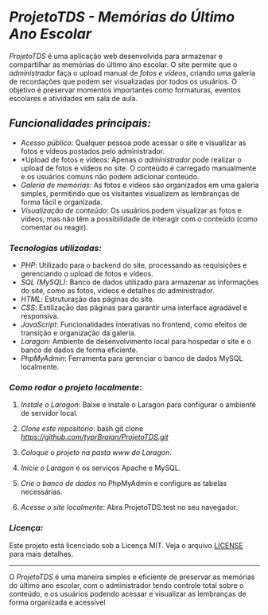 
# *ProjetoTDS - Memórias do Último Ano Escolar*

*ProjetoTDS* é uma aplicação web desenvolvida para armazenar e compartilhar as memórias do último ano escolar. O site permite que o *administrador* faça o upload manual de *fotos e vídeos*, criando uma galeria de recordações que podem ser visualizadas por todos os usuários. O objetivo é preservar momentos importantes como formaturas, eventos escolares e atividades em sala de aula.

## *Funcionalidades principais:*

- *Acesso público*: Qualquer pessoa pode acessar o site e visualizar as fotos e vídeos postados pelo administrador.
- *Upload de fotos e vídeos: Apenas o *administrador* pode realizar o upload de fotos e vídeos no site. O conteúdo é carregado manualmente e os usuários comuns não podem adicionar conteúdo.
- *Galeria de memórias*: As fotos e vídeos são organizados em uma galeria simples, permitindo que os visitantes visualizem as lembranças de forma fácil e organizada.
- *Visualização de conteúdo*: Os usuários podem visualizar as fotos e vídeos, mas não têm a possibilidade de interagir com o conteúdo (como comentar ou reagir).

### *Tecnologias utilizadas:*

- *PHP*: Utilizado para o backend do site, processando as requisições e gerenciando o upload de fotos e vídeos.
- *SQL (MySQL)*: Banco de dados utilizado para armazenar as informações do site, como as fotos, vídeos e detalhes do administrador.
- *HTML*: Estruturação das páginas do site.
- *CSS*: Estilização das páginas para garantir uma interface agradável e responsiva.
- *JavaScript*: Funcionalidades interativas no frontend, como efeitos de transição e organização da galeria.
- *Laragon*: Ambiente de desenvolvimento local para hospedar o site e o banco de dados de forma eficiente.
- *PhpMyAdmin*: Ferramenta para gerenciar o banco de dados MySQL localmente.

### *Como rodar o projeto localmente:*

1. *Instale o Laragon*: Baixe e instale o Laragon para configurar o ambiente de servidor local.
2. *Clone este repositório*:
   bash
   git clone *<https://github.com/typrBraian/ProjetoTDS.git>*

3. *Coloque o projeto na pasta www do Laragon*.
4. *Inicie o Laragon* e os serviços Apache e MySQL.
5. *Crie o banco de dados* no PhpMyAdmin e configure as tabelas necessárias.
6. *Acesse o site localmente*: Abra ProjetoTDS.test no seu navegador.

### *Licença:*

Este projeto está licenciado sob a Licença MIT. Veja o arquivo [LICENSE](LICENSE) para mais detalhes.

---

O *ProjetoTDS* é uma maneira simples e eficiente de preservar as memórias do último ano escolar, com o administrador tendo controle total sobre o conteúdo, e os usuários podendo acessar e visualizar as lembranças de forma organizada e acessível
